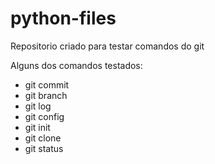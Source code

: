 # python-files

Repositorio criado para testar comandos do git 

Alguns dos comandos testados:
- git commit
- git branch
- git log 
- git config
- git init
- git clone
- git status
